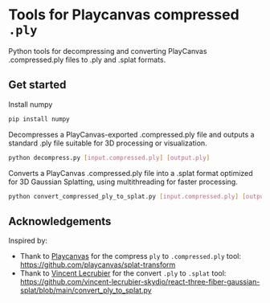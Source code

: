 # Tools for Playcanvas compressed `.ply`
Python tools for decompressing and converting PlayCanvas .compressed.ply files to .ply and .splat formats.

## Get started

Install numpy

```bash
pip install numpy
```

Decompresses a PlayCanvas-exported .compressed.ply file and outputs a standard .ply file suitable for 3D processing or visualization.
```bash
python decompress.py [input.compressed.ply] [output.ply]
```

Converts a PlayCanvas .compressed.ply file into a .splat format optimized for 3D Gaussian Splatting, using multithreading for faster processing.
```bash
python convert_compressed_ply_to_splat.py [input.compressed.ply] [output.splat] [num_threads]
```

## Acknowledgements

Inspired by:
- Thank to [Playcanvas](https://github.com/playcanvas) for the compress `ply` to `.compressed.ply` tool: https://github.com/playcanvas/splat-transform
- Thank to [Vincent Lecrubier](https://github.com/vincent-lecrubier-skydio) for the convert `.ply` to `.splat` tool: https://github.com/vincent-lecrubier-skydio/react-three-fiber-gaussian-splat/blob/main/convert_ply_to_splat.py

